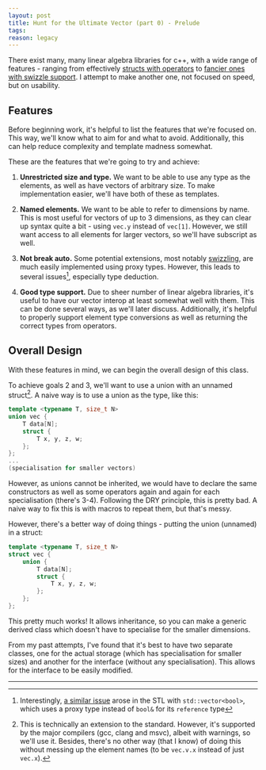 ```yaml
---
layout: post
title: Hunt for the Ultimate Vector (part 0) - Prelude
tags:
reason: legacy
---
```


There exist many, many linear algebra libraries for c++, with a wide range of features - ranging from effectively [structs with operators][sfml-vec] to [fancier ones with swizzle support][cxxswizzle]. I attempt to make another one, not focused on speed, but on usability.

[sfml-vec]: https://www.sfml-dev.org/documentation/2.4.2/classsf_1_1Vector2.php
[cxxswizzle]: https://github.com/gwiazdorrr/CxxSwizzle

<!--more-->

## Features

Before beginning work, it's helpful to list the features that we're focused on.
This way, we'll know what to aim for and what to avoid. Additionally, this can
help reduce complexity and template madness somewhat.

These are the features that we're going to try and achieve:

1. **Unrestricted size and type.** We want to be able to use any type as the elements, as well as have vectors of arbitrary size. To make implementation easier, we'll have both of these as templates.

2. **Named elements.** We want to be able to refer to dimensions by name. This is most useful for vectors of up to 3 dimensions, as they can clear up syntax quite a bit - using `vec.y` instead of `vec[1]`. However, we still want access to all elements for larger vectors, so we'll have subscript as well.

3. **Not break auto.** Some potential extensions, most notably [swizzling][3], are much easily implemented using proxy types. However, this leads to several issues[^1], especially type deduction.

[3]: https://en.wikipedia.org/wiki/Swizzling_(computer_graphics)

[^1]: Interestingly, [a similar issue][vector-bool] arose in the STL with `std::vector<bool>`, which uses a proxy type instead of `bool&` for its `reference` type

[vector-bool]: https://stackoverflow.com/q/17794569

4. **Good type support.** Due to sheer number of linear algebra libraries, it's useful to have our vector interop at least somewhat well with them. This can be done several ways, as we'll later discuss. Additionally, it's helpful to properly support element type conversions as well as returning the correct types from operators.

## Overall Design

With these features in mind, we can begin the overall design of this class.

To achieve goals 2 and 3, we'll want to use a union with an unnamed struct[^2]. A naive way is to use a union as the type, like this:

[^2]: This is technically an extension to the standard. However, it's supported by the major compilers (gcc, clang and msvc), albeit with warnings, so we'll use it. Besides, there's no other way (that I know) of doing this without messing up the element names (to be `vec.v.x` instead of just `vec.x`).

``` cpp
template <typename T, size_t N>
union vec {
	T data[N];
	struct {
		T x, y, z, w;
	};
};
...
(specialisation for smaller vectors)
```

However, as unions cannot be inherited, we would have to declare the same constructors as well as some operators again and again for each specialisation (there's 3-4). Following the DRY principle, this is pretty bad. A naive way to fix this is with macros to repeat them, but that's messy.

However, there's a better way of doing things - putting the union (unnamed) in a struct:

``` cpp
template <typename T, size_t N>
struct vec {
	union {
		T data[N];
		struct {
			T x, y, z, w;
		};
	};
};
```

This pretty much works! It allows inheritance, so you can make a generic derived class which doesn't have to specialise for the smaller dimensions.

From my past attempts, I've found that it's best to have two separate classes, one for the actual storage (which has specialisation for smaller sizes) and another for the interface (without any specialisation). This allows for the interface to be easily modified.

---


